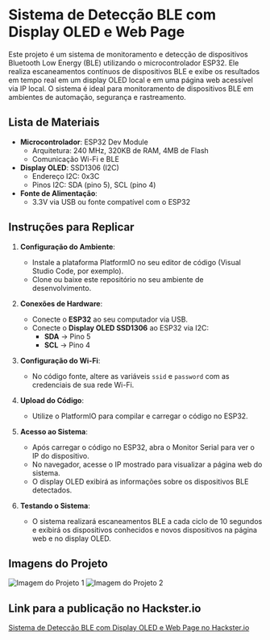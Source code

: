 # Sistema de Detecção BLE com Display OLED e Web Page

Este projeto é um sistema de monitoramento e detecção de dispositivos Bluetooth Low Energy (BLE) utilizando o microcontrolador ESP32. Ele realiza escaneamentos contínuos de dispositivos BLE e exibe os resultados em tempo real em um display OLED local e em uma página web acessível via IP local. O sistema é ideal para monitoramento de dispositivos BLE em ambientes de automação, segurança e rastreamento.

## Lista de Materiais

- **Microcontrolador**: ESP32 Dev Module
  - Arquitetura: 240 MHz, 320KB de RAM, 4MB de Flash
  - Comunicação Wi-Fi e BLE
- **Display OLED**: SSD1306 (I2C)
  - Endereço I2C: 0x3C
  - Pinos I2C: SDA (pino 5), SCL (pino 4)
- **Fonte de Alimentação**:
  - 3.3V via USB ou fonte compatível com o ESP32

## Instruções para Replicar

1. **Configuração do Ambiente**:
   - Instale a plataforma PlatformIO no seu editor de código (Visual Studio Code, por exemplo).
   - Clone ou baixe este repositório no seu ambiente de desenvolvimento.

2. **Conexões de Hardware**:
   - Conecte o **ESP32** ao seu computador via USB.
   - Conecte o **Display OLED SSD1306** ao ESP32 via I2C:
     - **SDA** -> Pino 5
     - **SCL** -> Pino 4

3. **Configuração do Wi-Fi**:
   - No código fonte, altere as variáveis `ssid` e `password` com as credenciais de sua rede Wi-Fi.

4. **Upload do Código**:
   - Utilize o PlatformIO para compilar e carregar o código no ESP32.

5. **Acesso ao Sistema**:
   - Após carregar o código no ESP32, abra o Monitor Serial para ver o IP do dispositivo.
   - No navegador, acesse o IP mostrado para visualizar a página web do sistema.
   - O display OLED exibirá as informações sobre os dispositivos BLE detectados.

6. **Testando o Sistema**:
   - O sistema realizará escaneamentos BLE a cada ciclo de 10 segundos e exibirá os dispositivos conhecidos e novos dispositivos na página web e no display OLED.

## Imagens do Projeto

![Imagem do Projeto 1](url-da-imagem-1)
![Imagem do Projeto 2](url-da-imagem-2)

## Link para a publicação no Hackster.io

[Sistema de Detecção BLE com Display OLED e Web Page no Hackster.io](https://www.hackster.io/guilhermescoutinho/sistema-de-deteccao-ble-com-display-oled-e-web-page-73c29e)

